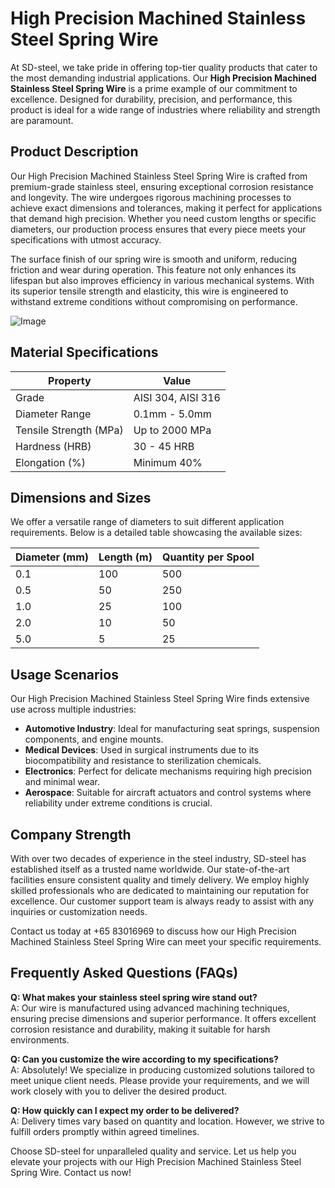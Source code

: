 # High Precision Machined Stainless Steel Spring Wire

At SD-steel, we take pride in offering top-tier quality products that cater to the most demanding industrial applications. Our **High Precision Machined Stainless Steel Spring Wire** is a prime example of our commitment to excellence. Designed for durability, precision, and performance, this product is ideal for a wide range of industries where reliability and strength are paramount.

## Product Description

Our High Precision Machined Stainless Steel Spring Wire is crafted from premium-grade stainless steel, ensuring exceptional corrosion resistance and longevity. The wire undergoes rigorous machining processes to achieve exact dimensions and tolerances, making it perfect for applications that demand high precision. Whether you need custom lengths or specific diameters, our production process ensures that every piece meets your specifications with utmost accuracy.

The surface finish of our spring wire is smooth and uniform, reducing friction and wear during operation. This feature not only enhances its lifespan but also improves efficiency in various mechanical systems. With its superior tensile strength and elasticity, this wire is engineered to withstand extreme conditions without compromising on performance.

![Image](https://github.com/user-attachments/assets/2567258e-e124-4816-932d-1809bd27ef0b)

## Material Specifications

| Property                | Value                         |
|-------------------------|-------------------------------|
| Grade                   | AISI 304, AISI 316            |
| Diameter Range          | 0.1mm - 5.0mm                 |
| Tensile Strength (MPa)  | Up to 2000 MPa                |
| Hardness (HRB)          | 30 - 45 HRB                   |
| Elongation (%)          | Minimum 40%                   |

## Dimensions and Sizes

We offer a versatile range of diameters to suit different application requirements. Below is a detailed table showcasing the available sizes:

| Diameter (mm) | Length (m) | Quantity per Spool |
|---------------|------------|--------------------|
| 0.1           | 100        | 500                |
| 0.5           | 50         | 250                |
| 1.0           | 25         | 100                |
| 2.0           | 10         | 50                 |
| 5.0           | 5          | 25                 |

## Usage Scenarios

Our High Precision Machined Stainless Steel Spring Wire finds extensive use across multiple industries:

- **Automotive Industry**: Ideal for manufacturing seat springs, suspension components, and engine mounts.
- **Medical Devices**: Used in surgical instruments due to its biocompatibility and resistance to sterilization chemicals.
- **Electronics**: Perfect for delicate mechanisms requiring high precision and minimal wear.
- **Aerospace**: Suitable for aircraft actuators and control systems where reliability under extreme conditions is crucial.

## Company Strength

With over two decades of experience in the steel industry, SD-steel has established itself as a trusted name worldwide. Our state-of-the-art facilities ensure consistent quality and timely delivery. We employ highly skilled professionals who are dedicated to maintaining our reputation for excellence. Our customer support team is always ready to assist with any inquiries or customization needs.

Contact us today at +65 83016969 to discuss how our High Precision Machined Stainless Steel Spring Wire can meet your specific requirements.

## Frequently Asked Questions (FAQs)

**Q: What makes your stainless steel spring wire stand out?**  
A: Our wire is manufactured using advanced machining techniques, ensuring precise dimensions and superior performance. It offers excellent corrosion resistance and durability, making it suitable for harsh environments.

**Q: Can you customize the wire according to my specifications?**  
A: Absolutely! We specialize in producing customized solutions tailored to meet unique client needs. Please provide your requirements, and we will work closely with you to deliver the desired product.

**Q: How quickly can I expect my order to be delivered?**  
A: Delivery times vary based on quantity and location. However, we strive to fulfill orders promptly within agreed timelines.

Choose SD-steel for unparalleled quality and service. Let us help you elevate your projects with our High Precision Machined Stainless Steel Spring Wire. Contact us now!